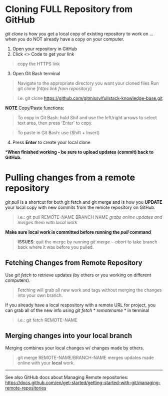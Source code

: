 # Cloning FULL Repository from GitHub

*git clone* is how you get a local copy of existing repository to work on ... when you do NOT already have a copy on your computer.

1. Open your repository in GitHub
2. Click <> Code to get your link

> copy the HTTPS link

3. Open Git Bash terminal

> Navigate to the appropriate directory you want your cloned files
Run git clone [*https link from repository*]


> i.e.  git clone https://github.com/gitmissv/fullstack-knowledge-base.git

**NOTE**  Copy/Paste functions:  
> To copy in Git Bash: hold Shif and use the left/right arrows to select text area, then press 'Enter' to copy.

> To paste in Git Bash: use (Shift + Insert)


4. Press **Enter** to create your local clone

***When finished working - be sure to upload updates (commit) back to GitHub.**



# Pulling changes from a remote repository

*git pull* is a shortcut for both git fetch and git merge and is how you **UPDATE** your local copy with new commits from the remote repository on GitHub.

> i.e.:  git pull REMOTE-NAME BRANCH NAME
*grabs online updates and merges them with local work*

**Make sure local work is committed before running the *pull* command**

> **ISSUES**:  quit the merge by running *git merge --abort* to take branch back where it was before you pulled.



## Fetching Changes from Remote Repository

Use *git fetch* to retrieve updates (by others or you working on different computers). 

> Fetching will grab all new work and tags without merging the changes into your own branch.

If you already have a local respository with a remote URL for project, you can grab all of the new info using *git fetch* * *remotename* * in terminal

> i.e.:  git fetch REMOTE-NAME


## Merging changes into your local **branch**

Merging combines your local changes w/ changes made by others.

> git merge REMOTE-NAME/BRANCH-NAME
merges updates made online with your **local** work.


------------------------------------------------
See also GitHub docs about Managing Remote repositories:  https://docs.github.com/en/get-started/getting-started-with-git/managing-remote-repositories